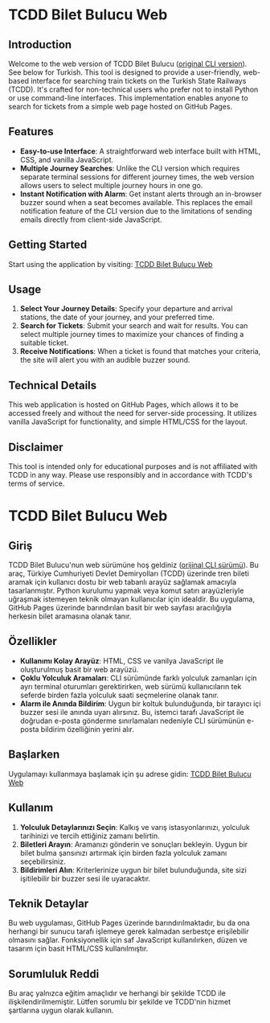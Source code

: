 # TCDD Bilet Bulucu Web

## Introduction

Welcome to the web version of TCDD Bilet Bulucu ([original CLI version](https://github.com/rburaksaritas/tcdd-bilet-bulucu)). See below for Turkish. This tool is designed to provide a user-friendly, web-based interface for searching train tickets on the Turkish State Railways (TCDD). It's crafted for non-technical users who prefer not to install Python or use command-line interfaces. This implementation enables anyone to search for tickets from a simple web page hosted on GitHub Pages.

## Features

- **Easy-to-use Interface**: A straightforward web interface built with HTML, CSS, and vanilla JavaScript.
- **Multiple Journey Searches**: Unlike the CLI version which requires separate terminal sessions for different journey times, the web version allows users to select multiple journey hours in one go.
- **Instant Notification with Alarm**: Get instant alerts through an in-browser buzzer sound when a seat becomes available. This replaces the email notification feature of the CLI version due to the limitations of sending emails directly from client-side JavaScript.

## Getting Started

Start using the application by visiting: [TCDD Bilet Bulucu Web](https://rburaksaritas.github.io/tcdd-bilet-bulucu-web/)

## Usage

1. **Select Your Journey Details**: Specify your departure and arrival stations, the date of your journey, and your preferred time.
2. **Search for Tickets**: Submit your search and wait for results. You can select multiple journey times to maximize your chances of finding a suitable ticket.
3. **Receive Notifications**: When a ticket is found that matches your criteria, the site will alert you with an audible buzzer sound.

## Technical Details

This web application is hosted on GitHub Pages, which allows it to be accessed freely and without the need for server-side processing. It utilizes vanilla JavaScript for functionality, and simple HTML/CSS for the layout.

## Disclaimer
This tool is intended only for educational purposes and is not affiliated with TCDD in any way. Please use responsibly and in accordance with TCDD's terms of service.

# TCDD Bilet Bulucu Web

## Giriş

TCDD Bilet Bulucu'nun web sürümüne hoş geldiniz ([orijinal CLI sürümü](https://github.com/rburaksaritas/tcdd-bilet-bulucu)). Bu araç, Türkiye Cumhuriyeti Devlet Demiryolları (TCDD) üzerinde tren bileti aramak için kullanıcı dostu bir web tabanlı arayüz sağlamak amacıyla tasarlanmıştır. Python kurulumu yapmak veya komut satırı arayüzleriyle uğraşmak istemeyen teknik olmayan kullanıcılar için idealdir. Bu uygulama, GitHub Pages üzerinde barındırılan basit bir web sayfası aracılığıyla herkesin bilet aramasına olanak tanır.

## Özellikler

- **Kullanımı Kolay Arayüz**: HTML, CSS ve vanilya JavaScript ile oluşturulmuş basit bir web arayüzü.
- **Çoklu Yolculuk Aramaları**: CLI sürümünde farklı yolculuk zamanları için ayrı terminal oturumları gerektirirken, web sürümü kullanıcıların tek seferde birden fazla yolculuk saati seçmelerine olanak tanır.
- **Alarm ile Anında Bildirim**: Uygun bir koltuk bulunduğunda, bir tarayıcı içi buzzer sesi ile anında uyarı alırsınız. Bu, istemci tarafı JavaScript ile doğrudan e-posta gönderme sınırlamaları nedeniyle CLI sürümünün e-posta bildirim özelliğinin yerini alır.

## Başlarken

Uygulamayı kullanmaya başlamak için şu adrese gidin: [TCDD Bilet Bulucu Web](https://rburaksaritas.github.io/tcdd-bilet-bulucu-web/)

## Kullanım

1. **Yolculuk Detaylarınızı Seçin**: Kalkış ve varış istasyonlarınızı, yolculuk tarihinizi ve tercih ettiğiniz zamanı belirtin.
2. **Biletleri Arayın**: Aramanızı gönderin ve sonuçları bekleyin. Uygun bir bilet bulma şansınızı artırmak için birden fazla yolculuk zamanı seçebilirsiniz.
3. **Bildirimleri Alın**: Kriterlerinize uygun bir bilet bulunduğunda, site sizi işitilebilir bir buzzer sesi ile uyaracaktır.

## Teknik Detaylar

Bu web uygulaması, GitHub Pages üzerinde barındırılmaktadır, bu da ona herhangi bir sunucu tarafı işlemeye gerek kalmadan serbestçe erişilebilir olmasını sağlar. Fonksiyonellik için saf JavaScript kullanılırken, düzen ve tasarım için basit HTML/CSS kullanılmıştır.

## Sorumluluk Reddi

Bu araç yalnızca eğitim amaçlıdır ve herhangi bir şekilde TCDD ile ilişkilendirilmemiştir. Lütfen sorumlu bir şekilde ve TCDD'nin hizmet şartlarına uygun olarak kullanın.
